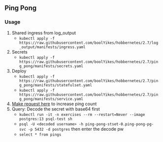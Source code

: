 ## Ping Pong
### Usage
1. Shared ingress from log_output
   - `kubectl apply -f https://raw.githubusercontent.com/boolYikes/hobbernetes/2.7/log_output/manifests/ingress.yaml`
2. Secrets
   - `kubectl apply -f https://raw.githubusercontent.com/boolYikes/hobbernetes/2.7/ping_pong/manifests/secrets.yaml`
3. Deploy
   - `kubectl apply -f https://raw.githubusercontent.com/boolYikes/hobbernetes/2.7/ping_pong/manifests/statefulset.yaml`
   - `kubectl apply -f https://raw.githubusercontent.com/boolYikes/hobbernetes/2.7/ping_pong/manifests/service.yaml`
4. [Make request here](http://localhost:8081/pingpong) to increase ping count
5. Query: Decode the secret with base64 first
   - `kubectl run -it -n exercises --rm --restart=Never --image postgres:13 psql-test sh`
   - `psql -U <decoded username> -h ping-pong-stset-0.ping-pong-pg-svc -p 5432 -d postgres` then enter the decode pw
   - `select * from pings`